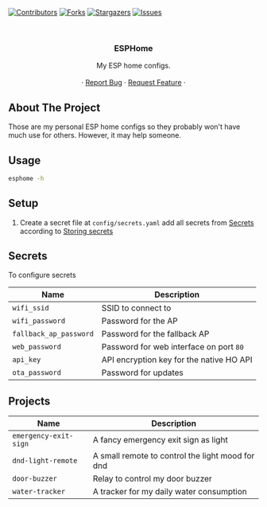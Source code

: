 [![Contributors][contributors-shield]][contributors-url]
[![Forks][forks-shield]][forks-url]
[![Stargazers][stars-shield]][stars-url]
[![Issues][issues-shield]][issues-url]

<!-- PROJECT HEADER -->
<br />
<p align="center">
  <h3 align="center">ESPHome</h3>

  <p align="center">
    My ESP home configs.
    <br />
    <br />
    ·
    <a href="https://github.com/Beuterei/esp-home/issues">Report Bug</a>
    ·
    <a href="https://github.com/Beuterei/esp-home/issues">Request Feature</a>
    ·
  </p>
</p>

<!-- ABOUT THE PROJECT -->

## About The Project

Those are my personal ESP home configs so they probably won't have much use for others. However, it may help someone.

## Usage

```bash
esphome -h
```

## Setup

1. Create a secret file at `config/secrets.yaml` add all secrets from [Secrets](#secrets) according to [Storing secrets](https://www.home-assistant.io/docs/configuration/secrets/)

## Secrets

To configure secrets

| Name                   | Description                              |
| ---------------------- | ---------------------------------------- |
| `wifi_ssid`            | SSID to connect to                       |
| `wifi_password`        | Password for the AP                      |
| `fallback_ap_password` | Password for the fallback AP             |
| `web_password`         | Password for web interface on port `80`  |
| `api_key`              | API encryption key for the native HO API |
| `ota_password`         | Password for updates                     |

## Projects

| Name                  | Description                                      |
| --------------------- | ------------------------------------------------ |
| `emergency-exit-sign` | A fancy emergency exit sign as light             |
| `dnd-light-remote`    | A small remote to control the light mood for dnd |
| `door-buzzer`         | Relay to control my door buzzer                  |
| `water-tracker`       | A tracker for my daily water consumption         |

<!-- MARKDOWN LINKS & IMAGES -->
<!-- https://www.markdownguide.org/basic-syntax/#reference-style-links -->

[contributors-shield]: https://img.shields.io/github/contributors/Beuterei/esp-home.svg?style=flat-square
[contributors-url]: https://github.com/Beuterei/esp-home/graphs/contributors
[forks-shield]: https://img.shields.io/github/forks/Beuterei/esp-home.svg?style=flat-square
[forks-url]: https://github.com/Beuterei/esp-home/network/members
[stars-shield]: https://img.shields.io/github/stars/Beuterei/esp-home.svg?style=flat-square
[stars-url]: https://github.com/Beuterei/esp-home/stargazers
[issues-shield]: https://img.shields.io/github/issues/Beuterei/esp-home.svg?style=flat-square
[issues-url]: https://github.com/Beuterei/esp-home/issues
[license-shield]: https://img.shields.io/github/license/Beuterei/esp-home.svg?style=flat-square
